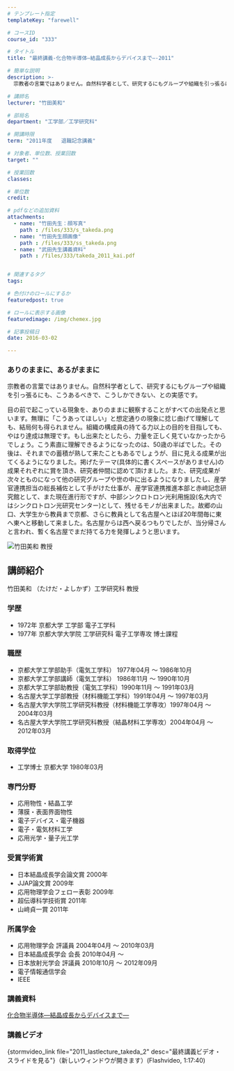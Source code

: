 ```yaml
---
# テンプレート指定
templateKey: "farewell"

# コースID
course_id: "333"

# タイトル
title: "最終講義-化合物半導体—結晶成長からデバイスまで—-2011"

# 簡単な説明
description: >-
  宗教者の言葉ではありません。自然科学者として、研究するにもグループや組織を引っ張るにも、こうあるべきで、こうしかできない、との実感です。 目の前で起こっている現象を、ありのままに観察することが...

# 講師名
lecturer: "竹田美和"

# 部局名
department: "工学部／工学研究科"

# 開講時限
term: "2011年度	退職記念講義"

# 対象者、単位数、授業回数
target: ""

# 授業回数
classes: 

# 単位数
credit: 

# pdfなどの追加資料
attachments: 
  - name: "竹田先生：顔写真" 
    path : /files/333/s_takeda.png
  - name: "竹田先生顔画像" 
    path : /files/333/ss_takeda.png
  - name: "武田先生講義資料" 
    path : /files/333/takeda_2011_kai.pdf


# 関連するタグ
tags:

# 色付けのロールにするか
featuredpost: true

# ロールに表示する画像
featuredimage: /img/chemex.jpg

# 記事投稿日
date: 2016-03-02

---
```

### ありのままに、あるがままに 

宗教者の言葉ではありません。自然科学者として、研究するにもグループや組織を引っ張るにも、こうあるべきで、こうしかできない、との実感です。 

目の前で起こっている現象を、ありのままに観察することがすべての出発点と思います。無理に「こうあってほしい」と想定通りの現象に捻じ曲げて理解しても、結局何も得られません。組織の構成員の持てる力以上の目的を目指しても、やはり達成は無理です。もし出来たとしたら、力量を正しく見ていなかったからでしょう。こう素直に理解できるようになったのは、50歳の半ばでした。その後は、それまでの蓄積が熟して来たこともあるでしょうが、目に見える成果が出てくるようになりました。掲げたテーマ(具体的に書くスペースがありません)の成果それぞれに賞を頂き、研究者仲間に認めて頂けました。また、研究成果が次々とものになって他の研究グループや世の中に出るようになりましたし、産学官連携担当の総長補佐として手がけた仕事が、産学官連携推進本部と赤﨑記念研究館として、また現在進行形ですが、中部シンクロトロン光利用施設(名大内ではシンクロトロン光研究センター)として、残せるモノが出来ました。故郷の山口、大学生から教員まで京都、さらに教員として名古屋へとほぼ20年間毎に東へ東へと移動して来ました。名古屋からは西へ戻るつもりでしたが、当分帰さんと言われ、暫く名古屋でまだ持てる力を発揮しようと思います。

![竹田美和 教授](/files/333/ss_takeda.png) 
## 講師紹介

竹田美和 （たけだ・よしかず）工学研究科 教授 

### 学歴

  * 1972年 京都大学 工学部 電子工学科 
  * 1977年 京都大学大学院 工学研究科 電子工学専攻 博士課程 

### 職歴

  * 京都大学工学部助手（電気工学科） 1977年04月 〜 1986年10月 
  * 京都大学工学部講師（電気工学科） 1986年11月 〜 1990年10月 
  * 京都大学工学部助教授（電気工学科）1990年11月 〜 1991年03月 
  * 名古屋大学工学部教授（材料機能工学科）1991年04月 〜 1997年03月 
  * 名古屋大学大学院工学研究科教授（材料機能工学専攻）1997年04月 〜 2004年03月 
  * 名古屋大学大学院工学研究科教授（結晶材料工学専攻）2004年04月 〜 2012年03月 

### 取得学位

  * 工学博士 京都大学 1980年03月 

### 専門分野

  * 応用物性・結晶工学 
  * 薄膜・表面界面物性 
  * 電子デバイス・電子機器 
  * 電子・電気材料工学 
  * 応用光学・量子光工学 

### 受賞学術賞

  * 日本結晶成長学会論文賞 2000年 
  * JJAP論文賞 2009年 
  * 応用物理学会フェロー表彰 2009年 
  * 超伝導科学技術賞 2011年 
  * 山&#xFA11;貞一賞 2011年 

### 所属学会

  * 応用物理学会 評議員 2004年04月 〜 2010年03月 
  * 日本結晶成長学会 会長 2010年04月 〜 
  * 日本放射光学会 評議員 2010年10月 〜 2012年09月 
  * 電子情報通信学会 
  * IEEE
### 講義資料


[化合物半導体—結晶成長からデバイスまで—](/files/333/takeda_2011_kai.pdf) 

### 講義ビデオ

{stormvideo_link file="2011_lastlecture_takeda_2" desc="最終講義ビデオ・スライドを見る"}（新しいウィンドウが開きます）(Flashvideo, 1:17:40)